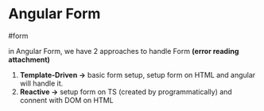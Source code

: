 # Angular Form
#form

in Angular Form, we have 2 approaches to handle Form
 **(error reading attachment)**
1. **Template-Driven ->** basic form setup, setup form on HTML and angular will handle it.
2. **Reactive ->** setup form on TS (created by programmatically) and connent with DOM on HTML